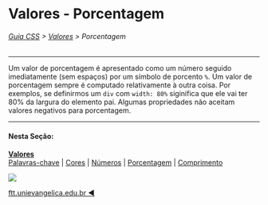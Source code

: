 # Valores - Porcentagem
###### [Guia CSS](../README.md) > [Valores](./valores.md) > Porcentagem
---

Um valor de porcentagem é apresentado como um número seguido imediatamente (sem espaços) por um símbolo de porcento `%`. Um valor de porcentagem sempre é computado relativamente à outra coisa. Por exemplos, se definirmos um `div` com `width: 80%` siginifica que ele vai ter 80% da largura do elemento pai. Algumas propriedades não aceitam valores negativos para porcentagem.

---
#### Nesta Seção:
[**Valores**](./valores.md)  
[Palavras-chave](./palavras-chave.md) | [Cores](./cores.md) | [Números](./numeros.md) | [Porcentagem](./porcentagem.md) | [Comprimento](./comprimento.md) 

[<img src="../assets/guia-css-linha-horizontal.jpg">](../README.md)

[ftt.unievangelica.edu.br :arrow_backward:](http://ftt.unievangelica.edu.br) 